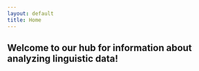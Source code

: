 ```yaml
---
layout: default
title: Home
---
```


## Welcome to our hub for information about analyzing linguistic data!
